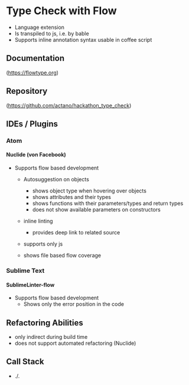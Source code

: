 # Type Check with Flow
* Language extension
* Is transpiled to js, i.e. by bable
* Supports inline annotation syntax usable in coffee script

## Documentation
(https://flowtype.org)

## Repository
(https://github.com/actano/hackathon_type_check)

## IDEs / Plugins

### Atom

#### Nuclide (von Facebook)
* Supports flow based development
  * Autosuggestion on objects
    * shows object type when hovering over objects
    * shows attributes and their types
    * shows functions with their parameters/types and return types
    * does not show available parameters on constructors

  * inline linting
    * provides deep link to related source

  * supports only js

  * shows file based flow coverage

### Sublime Text

#### SublimeLinter-flow
* Supports flow based development
  * Shows only the error position in the code

## Refactoring Abilities
* only indirect during build time
* does not support automated refactoring (Nuclide)

## Call Stack
* ./.
